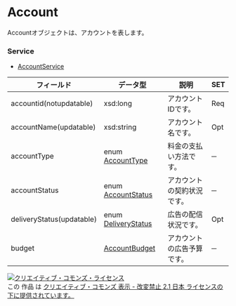 # Account
Accountオブジェクトは、アカウントを表します。
### Service
+ [AccountService](../services/AccountService.md)

| フィールド | データ型 | 説明 | SET | 
|---|---|---|---|
| accountid(notupdatable)| xsd:long| アカウントIDです。| Req |
| accountName(updatable)| xsd:string| アカウント名です。| Opt |
| accountType| enum <a href="../data/AccountType.md">AccountType</a>| 料金の支払い方法です。| ─ |
| accountStatus| enum <a href="../data/AccountStatus.md">AccountStatus</a>| アカウントの契約状況です。| ─ |
| deliveryStatus(updatable)| enum <a href="../data/DeliveryStatus.md">DeliveryStatus</a>| 広告の配信状況です。| Opt |
| budget| <a href="../data/AccountBudget.md">AccountBudget</a>| アカウントの広告予算です。| ─ |
<a rel="license" href="http://creativecommons.org/licenses/by-nd/2.1/jp/"><img alt="クリエイティブ・コモンズ・ライセンス" style="border-width:0" src="https://i.creativecommons.org/l/by-nd/2.1/jp/88x31.png" /></a><br />この 作品 は <a rel="license" href="http://creativecommons.org/licenses/by-nd/2.1/jp/">クリエイティブ・コモンズ 表示 - 改変禁止 2.1 日本 ライセンスの下に提供されています。</a>
